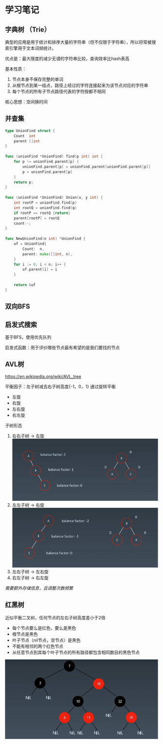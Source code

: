 # 学习笔记

## 字典树 （Trie）

典型的应用是用于统计和排序大量的字符串（但不仅限于字符串），所以将常被搜索引擎用于文本词频统计。

优点是：最大限度的减少无谓的字符串比较，查询效率比hash表高  

基本性质：

1. 节点本身不保存完整的单词
2. 从根节点到某一结点，路径上经过的字符连接起来为该节点对应的字符串
3. 每个节点的所有子节点路径代表的字符按都不相同

核心思想：空间换时间

## 并查集

```go [Golang-并查集]
type UnionFind struct {
    Count  int
    parent []int
}

func (unionFind *UnionFind) find(p int) int {
    for p != unionFind.parent[p] {
        unionFind.parent[p] = unionFind.parent[unionFind.parent[p]]
        p = unionFind.parent[p]
    }
    return p;
}

func (unionFind *UnionFind) Union(x, y int) {
    int rootP = unionFind.find(p)
    int rootQ = unionFind.find(q)
    if rootP == rootQ {return}
    parent[rootP] = rootQ
    count--;
}

func NewUnionFind(n int) *UnionFind {
    uf = UnionFind{
        Count:  n,
        parent: make([]int, n),
    }
    for i := 0; i < n; i++ {
        uf.parent[i] = i
    }

    return &uf
}
```

## 双向BFS

## 启发式搜索

基于BFS，使用优先队列

启发式函数：用于评价哪些节点最有希望的是我们要找的节点

## AVL树

https://en.wikipedia.org/wiki/AVL_tree

平衡因子：左子树减去右子树高度{-1，0，1}
通过旋转平衡

- 左旋
- 右旋
- 左右旋
- 右左旋

子树形态

1. 右右子树 -> 左旋
![](img/右右子树.png)
2. 左左子树 -> 右旋
![](img/左左子树.png)
3. 左右子树 -> 左右旋
4. 右左子树 -> 右左旋

*需要额外存储信息，且调整次数频繁*

## 红黑树

近似平衡二叉树，任何节点的左右子树高度差小于2倍

- 每个节点要么是红色，要么是黑色
- 根节点是黑色
- 叶子节点（nil节点，空节点）是黑色
- 不能有相邻的两个红色节点
- 从任意节点到其每个叶子节点的所有路径都包含相同数目的黑色节点

![](img/红黑树.png)
